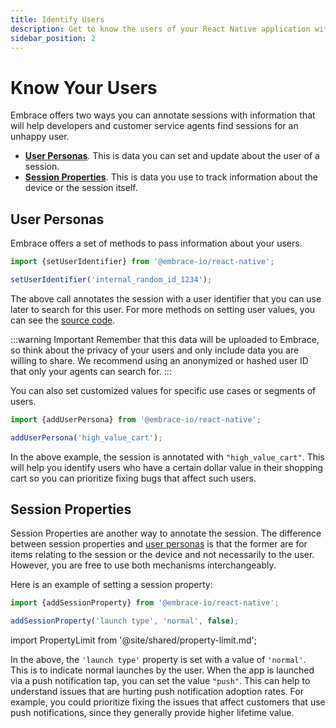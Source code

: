 ```yaml
---
title: Identify Users
description: Get to know the users of your React Native application with the Embrace SDK
sidebar_position: 2
---
```


# Know Your Users

Embrace offers two ways you can annotate sessions with information that will help developers and customer service agents find 
sessions for an unhappy user.

- [**User Personas**](/react-native/4x/features/identify-users#user-personas). This is data you can set and update about the user of a session.
- [**Session Properties**](/react-native/4x/features/identify-users#session-properties). This is data you use to track information about the device or the session itself.

## User Personas

Embrace offers a set of methods to pass information about your users.

```javascript
import {setUserIdentifier} from '@embrace-io/react-native';

setUserIdentifier('internal_random_id_1234');
```

The above call annotates the session with a user identifier that you can use later to search for this user.
For more methods on setting user values, you can see the [source code](/api/react-native/). 

:::warning Important
Remember that this data will be uploaded to Embrace, so think about the privacy of your users and only include data you are willing to share.
We recommend using an anonymized or hashed user ID that only your agents can search for.
:::

You can also set customized values for specific use cases or segments of users.

```javascript
import {addUserPersona} from '@embrace-io/react-native';

addUserPersona('high_value_cart');
```

In the above example, the session is annotated with `"high_value_cart"`.
This will help you identify users who have a certain dollar value in their shopping cart so you can prioritize fixing bugs that affect such users.

## Session Properties

Session Properties are another way to annotate the session.
The difference between session properties and [user personas](/react-native/4x/features/identify-users#user-personas) is that the former are for items relating to the session or the device and not necessarily to the user.
However, you are free to use both mechanisms interchangeably.

Here is an example of setting a session property:

```javascript
import {addSessionProperty} from '@embrace-io/react-native';

addSessionProperty('launch type', 'normal', false);
```

import PropertyLimit from '@site/shared/property-limit.md';

<PropertyLimit />

In the above, the `'launch type'` property is set with a value of `'normal'`.
This is to indicate normal launches by the user.
When the app is launched via a push notification tap, you can set the value `"push"`.
This can help to understand issues that are hurting push notification adoption rates.
For example, you could prioritize fixing the issues that affect customers that use push notifications, since they generally provide higher lifetime value.

